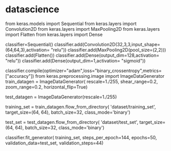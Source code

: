 # datascience
from keras.models import Sequential
from keras.layers import Convolution2D
from keras.layers import MaxPooling2D
from keras.layers import Flatten
from keras.layers import Dense

classifier=Sequential() 
classifier.add(Convolution2D(32,3,3,input_shape=(64,64,3),activation= "relu"))
classifier.add(MaxPooling2D(pool_size=(2,2)))
classifier.add(Flatten())
classifier.add(Dense(output_dim=128,activation= "relu"))
classifier.add(Dense(output_dim=1,activation= "sigmoid"))

classifier.compile(optimizer="adam",loss="binary_crossentropy",metrics=["accuracy"])
from keras.preprocessing.image import ImageDataGenerator
train_datagen = ImageDataGenerator(
        rescale=1./255,
        shear_range=0.2,
        zoom_range=0.2,
        horizontal_flip=True)

test_datagen = ImageDataGenerator(rescale=1./255)

training_set = train_datagen.flow_from_directory(
        'dataset/training_set',
        target_size=(64, 64),
        batch_size=32,
        class_mode='binary')

test_set = test_datagen.flow_from_directory(
        'dataset/test_set',
        target_size=(64, 64),
        batch_size=32,
        class_mode='binary')

classifier.fit_generator(
        training_set,
        steps_per_epoch=144,
        epochs=50,
        validation_data=test_set,
        validation_steps=44)
